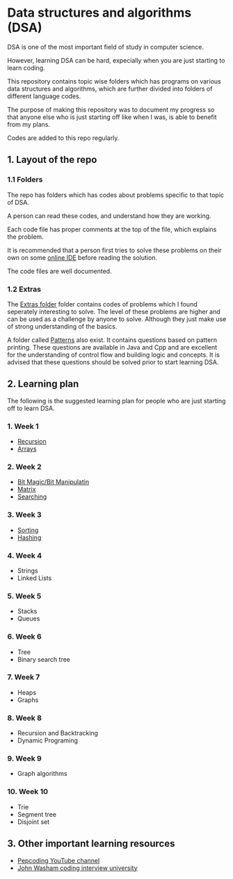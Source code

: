 # Data structures and algorithms (DSA)

DSA is one of the most important field of study in computer science.

However, learning DSA can be hard,
expecially when you are just starting to learn coding.

This repository contains topic wise folders which has programs on various data structures and algorithms,
which are further divided into folders of different language codes.

The purpose of making this repository was to document my progress so that anyone else who is just starting off like when I was,
is able to benefit from my plans.

Codes are added to this repo regularly.

## 1. Layout of the repo

### 1.1 Folders

The repo has folders which has codes about problems specific to that topic of DSA.

A person can read these codes, and understand how they are working.

Each code file has proper comments at the top of the file, which explains the problem.

It is recommended that a person first tries to solve these problems on their own on some
[online IDE](https://ide.geeksforgeeks.com) before reading the solution.

The code files are well documented.

### 1.2 Extras

The [Extras folder](./Extras) folder contains codes of problems which I found seperately interesting to solve.
The level of these problems are higher and can be used as a challenge by anyone to solve.
Although they just make use of strong understanding of the basics.

A folder called [Patterns](./Patterns) also exist. It contains questions based
on pattern printing. These questions are available in Java and Cpp and are
excellent for the understanding of control flow and building logic and
concepts. It is advised that these questions should be solved prior to start
learning DSA.

## 2. Learning plan

The following is the suggested learning plan for people who are just starting off to learn DSA.

### 1. Week 1

* [Recursion](./Recursion)
* [Arrays](./Arrays)

### 2. Week 2

* [Bit Magic/Bit Manipulatin](./Bit_Manipulation)
* [Matrix](./Matrix)
* [Searching](./Searching)

### 3. Week 3

* [Sorting](./Sorting)
* [Hashing](./Hashing)

### 4. Week 4

* Strings
* Linked Lists

### 5. Week 5

* Stacks
* Queues

### 6. Week 6

* Tree
* Binary search tree

### 7. Week 7

* Heaps
* Graphs

### 8. Week 8

* Recursion and Backtracking
* Dynamic Programing

### 9. Week 9

* Graph algorithms

### 10. Week 10

* Trie
* Segment tree
* Disjoint set

## 3. Other important learning resources

* [Pepcoding YouTube channel](https://www.youtube.com/c/Pepcoding/playlists)
* [John Washam coding interview university](https://github.com/jwasham/coding-interview-university)
